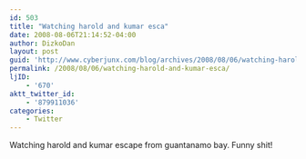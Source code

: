 ```yaml
---
id: 503
title: "Watching harold and kumar esca"
date: 2008-08-06T21:14:52-04:00
author: DizkoDan
layout: post
guid: 'http://www.cyberjunx.com/blog/archives/2008/08/06/watching-harold-and-kumar-esca/'
permalink: /2008/08/06/watching-harold-and-kumar-esca/
ljID:
    - '670'
aktt_twitter_id:
    - '879911036'
categories:
    - Twitter
---
```


Watching harold and kumar escape from guantanamo bay. Funny shit!